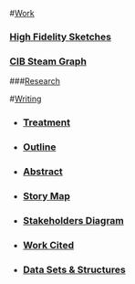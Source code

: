 
#[Work](https://github.com/gabisteele/thesis/blob/master/work)

### [High Fidelity Sketches](https://github.com/gabisteele/thesis/tree/master/work/high%20fidelity%20sketches)

### [CIB Steam Graph](https://github.com/gabisteele/thesis/tree/master/work/CIBsteamgraph)

###[Research](http://www.spotify-valentines.com/)

#[Writing](https://github.com/gabisteele/thesis/blob/master/writing)

- ### [Treatment](https://docs.google.com/document/d/15Augi7wcEqDfikrevVRiNnDyen9OsmEaMzd2oziuM1Q/edit)

- ### [Outline](https://github.com/gabisteele/thesis/blob/master/writing/outline.md)

- ### [Abstract](https://github.com/gabisteele/thesis/blob/master/writing/abstractTech%2BTraumaConf.md)

- ### [Story Map](https://github.com/gabisteele/thesis/blob/master/writing/storyMap.md)

- ### [Stakeholders Diagram](https://github.com/gabisteele/thesis/blob/master/writing/StakeholdersBreakdownDiagram.pdf)

- ### [Work Cited](https://github.com/gabisteele/thesis/blob/master/writing/WorkCited.md)

- ### [Data Sets & Structures](https://github.com/gabisteele/thesis/blob/master/writing/dataSets%2BStructures.md)



